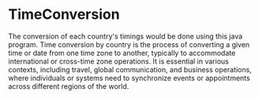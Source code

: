 # TimeConversion
The conversion of each country's timings would be done using this java program. Time conversion by country is the process of converting a given time or date from one time zone to another, typically to accommodate international or cross-time zone operations. It is essential in various contexts, including travel, global communication, and business operations, where individuals or systems need to synchronize events or appointments across different regions of the world.
